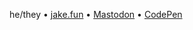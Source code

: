 he/they &bull; [jake.fun](https://jake.fun) &bull; <a rel="me" href="https://front-end.social/@jakealbaugh">Mastodon</a> &bull; [CodePen](https://codepen.io/jakealbaugh)
